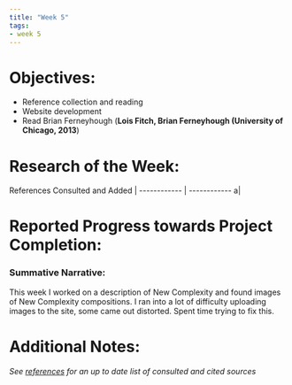 ```yaml
---
title: "Week 5"
tags:
- week 5
---
```


# Objectives: 
- Reference collection and reading
- Website development
- Read Brian Ferneyhough (**Lois Fitch, Brian Ferneyhough (University of Chicago, 2013**)

# Research of the Week:
References Consulted and Added | 
------------ | ------------
a|
# Reported Progress towards Project Completion:
### Summative Narrative: 

This week I worked on a description of New Complexity and found images of New Complexity compositions. I ran into a lot of difficulty uploading images to the site, some came out distorted. Spent time trying to fix this.

# Additional Notes:

*See [references](/notes/vault/references.md) for an up to date list of consulted and cited sources*